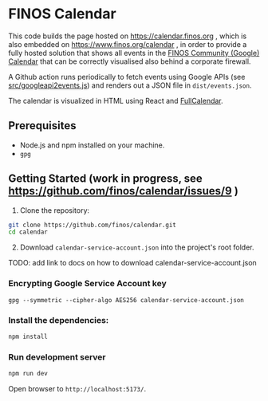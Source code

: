 # FINOS Calendar

This code builds the page hosted on https://calendar.finos.org , which is also embedded on https://www.finos.org/calendar , in order to provide a fully hosted solution that shows all events in the [FINOS Community (Google) Calendar](https://calendar.google.com/calendar/embed?src=symphony.foundation_6g70j7s80813djmj9q7gmgdjuc%40group.calendar.google.com&ctz=Europe%2FMadrid) that can be correctly visualised also behind a corporate firewall.

A Github action runs periodically to fetch events using Google APIs (see [src/googleapi2events.js](src/googleapi2events.js)) and renders out a JSON file in `dist/events.json`.

The calendar is visualized in HTML using React and [FullCalendar](https://fullcalendar.io/).

## Prerequisites

- Node.js and npm installed on your machine.
- `gpg`

## Getting Started (work in progress, see https://github.com/finos/calendar/issues/9 )

1. Clone the repository:

```bash
git clone https://github.com/finos/calendar.git
cd calendar
```

2. Download `calendar-service-account.json` into the project's root folder.

TODO: add link to docs on how to download calendar-service-account.json

### Encrypting Google Service Account key

```
gpg --symmetric --cipher-algo AES256 calendar-service-account.json
```

### Install the dependencies:

```bash
npm install
```

### Run development server

```bash
npm run dev
```

Open browser to `http://localhost:5173/`.

